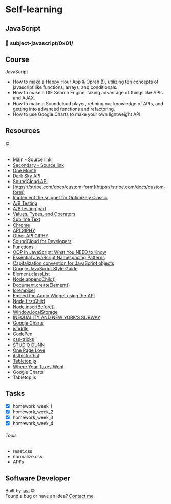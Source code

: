 # Self-learning
## JavaScript
### :open_file_folder: subject-javascript/0x01/

## Course
JavaScript
* How to make a Happy Hour App & Oprah (!), utilizing ten concepts of javascript like functions, arrays, and conditionals. 
* How to make a GIF Search Engine, taking advantage of things like APIs and AJAX.
* How to make a Soundcloud player, refining our knowledge of APIs, and getting into advanced functions and refactoring. 
* How to use Google Charts to make your own lightweight API. 

## Resources
###### :copyright:
* [Main - Source link](https://onemonth.com/courses/javascript/curriculum)
* [Secondary - Source link](https://onemonth.com/users/auth/github)
* [One Month](https://onemonth.com)
* [Dark Sky API](https://darksky.net/dev/)
* [SoundCloud API](https://developers.soundcloud.com/docs/api/guide)
* [https://stripe.com/docs/custom-form](https://stripe.com/docs/custom-form)
* [Implement the snippet for Optimizely Classic](https://help.optimizely.com/Set_Up_Optimizely/Implement_the_Optimizely_snippet)
* [A/B Testing](https://www.optimizely.com/ab-testing/)
* [A/B testing part](https://signalvnoise.com/posts/2991-behind-the-scenes-ab-testing-part-3-final)
* [Values, Types, and Operators](http://eloquentjavascript.net/01_values.html)
* [Sublime Text](https://www.sublimetext.com/)
* [Chrome](https://www.google.com/chrome/browser)
* [API GIPHY](http://api.giphy.com/v1/gifs/search?q=funny+cat&api_key=dc6zaTOxFJmzC)
* [Other API GIPHY](tv.giphy.com/v1/gifs/tv?api_key=CW27AW0nlp5u0&tag=giphytv)
* [SoundCloud for Developers](https://developers.soundcloud.com/)
* [Functions](https://developer.mozilla.org/en-US/docs/Web/JavaScript/Reference/Functions)
* [OOP In JavaScript: What You NEED to Know](http://javascriptissexy.com/oop-in-javascript-what-you-need-to-know/)
* [Essential JavaScript Namespacing Patterns](https://addyosmani.com/blog/essential-js-namespacing/)
* [Capitalization convention for JavaScript objects](https://stackoverflow.com/questions/1540763/capitalization-convention-for-javascript-objects)
* [Google JavaScript Style Guide](https://google.github.io/styleguide/javascriptguide.xml#Wrapper_objects_for_primitive_types)
* [Element.classList](https://developer.mozilla.org/en-US/docs/Web/API/Element/classList)
* [Node.appendChild()](https://developer.mozilla.org/en-US/docs/Web/API/Node/appendChild)
* [Document.createElement()](https://developer.mozilla.org/en-US/docs/Web/API/Document/createElement)
* [lorempixel](http://lorempixel.com/)
* [Embed the Audio Widget using the API](https://developers.soundcloud.com/docs/api/sdks#embedding)
* [Node.firstChild](https://developer.mozilla.org/en-US/docs/Web/API/Node/firstChild)
* [Node.insertBefore()](https://developer.mozilla.org/en-US/docs/Web/API/Node/insertBefore)
* [Window.localStorage](https://developer.mozilla.org/en-US/docs/Web/API/Window/localStorage)
* [INEQUALITY AND NEW YORK’S SUBWAY](https://projects.newyorker.com/story/subway/)
* [Google Charts](https://developers.google.com/chart/)
* [jsfiddle](https://jsfiddle.net/)
* [CodePen](http://codepen.io/)
* [css-tricks](https://css-tricks.com/)
* [STUDIO DUNN](http://studiodunn.co.uk/)
* [One Page Love](https://onepagelove.com/page/2)
* [itsthisforthat](http://www.itsthisforthat.com/)
* [Tabletop.js](https://github.com/jsoma/tabletop)
* [Where Your Taxes Went](https://www.nationalpriorities.org/)
* Google Charts
* Tabletop.js

## Tasks
* [x] homework_week_1
* [x] homework_week_2
* [x] homework_week_3
* [x] homework_week_4

###### Tools
* reset.css
* normalize.css
* API's

## Software Developer
Built by [javi](https://github.com/javierandres-dev/) :copyright:  
Found a bug or have an idea? [Contact me](https://www.linkedin.com/in/javierandres-dev/).
